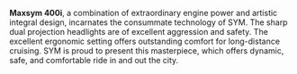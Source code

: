 ﻿---
type: pres
item: 20
cat: maxiscooters-2
---

<div>

<strong>Maxsym 400i</strong>, a combination of extraordinary engine power and artistic integral design, incarnates the consummate technology of SYM. The sharp dual projection headlights are of excellent aggression and safety. The excellent ergonomic setting offers outstanding comfort for long-distance cruising. SYM is proud to present this masterpiece, which offers dynamic, safe, and comfortable ride in and out the city.

</div>
